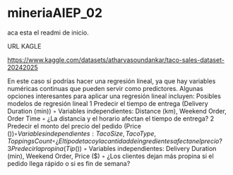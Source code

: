 # mineriaAIEP_02

aca esta el readmi de inicio.


URL KAGLE

https://www.kaggle.com/datasets/atharvasoundankar/taco-sales-dataset-20242025


En este caso sí podrías hacer una regresión lineal, ya que hay variables numéricas continuas que pueden servir como predictores. Algunas opciones interesantes para aplicar una regresión lineal incluyen:
Posibles modelos de regresión lineal
	1	Predecir el tiempo de entrega (Delivery Duration (min))
	◦	Variables independientes: Distance (km), Weekend Order, Order Time
	◦	¿La distancia y el horario afectan el tiempo de entrega?
	2	Predecir el monto del precio del pedido (Price ($))
	◦	Variables independientes: Taco Size, Taco Type, Toppings Count
	◦	¿El tipo de taco y la cantidad de ingredientes afectan el precio?
	3	Predecir la propina (Tip ($))
	◦	Variables independientes: Delivery Duration (min), Weekend Order, Price ($)
	◦	¿Los clientes dejan más propina si el pedido llega rápido o si es fin de semana?

